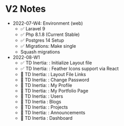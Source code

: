 # V2 Notes

- 2022-07-W4: Environment (web)
    - ✅ Laravel 9
    - ✅ Php 8.1.8 (Current Stable)
    - ✅ Postgres 14 Setup
    - ✅ Migrations: Make single
    - Squash migrations
- 2022-08-W1
    - ✅ TD Inertia: : Initialize Layout file
    - ✅ TD Inertia: : Feather Icons support via React
    - 🚧 TD Inertia: : Layout File Links
    - 🚧 TD Inertia: : Change Password
    - 🚧 TD Inertia: : My Profile
    - 🚧 TD Inertia: : My Portfolio Page
    - 🚧 TD Inertia: : Users
    - 🚧 TD Inertia  : Blogs
    - 🚧 TD Inertia: : Projects
    - 🚧 TD Inertia: : Announcements
    - 🚧 TD Inertia  : Dashboard 
